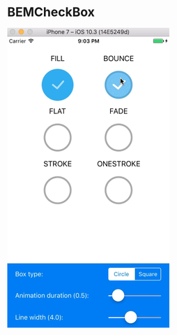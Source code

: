 # BEMCheckBox

![BEMCheckBox](https://github.com/TrongTran95/BEMCheckBox/blob/master/BEMCheckBox%20Usage.gif)
